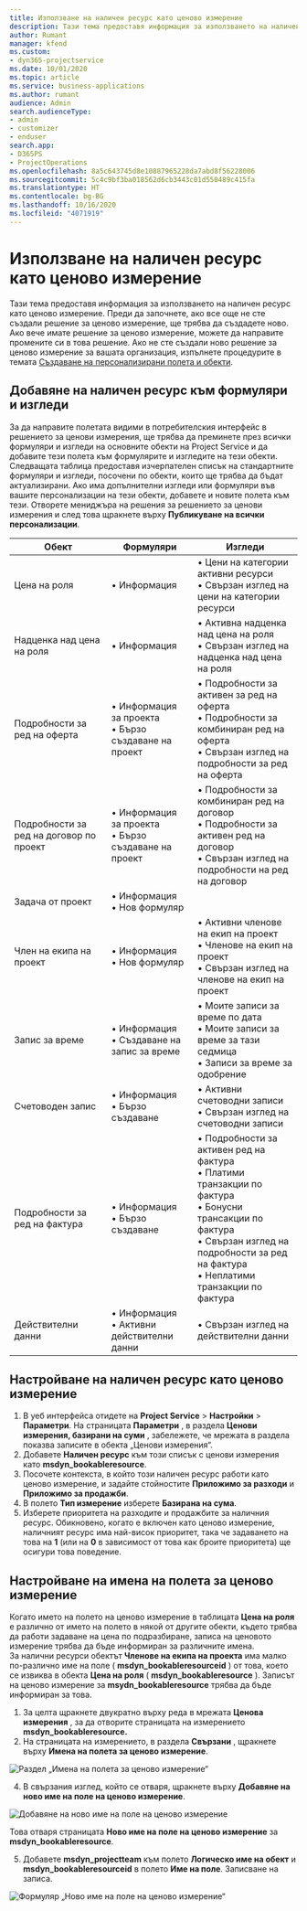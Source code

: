 ```yaml
---
title: Използване на наличен ресурс като ценово измерение
description: Тази тема предоставя информация за използването на наличен ресурс като ценово измерение.
author: Rumant
manager: kfend
ms.custom:
- dyn365-projectservice
ms.date: 10/01/2020
ms.topic: article
ms.service: business-applications
ms.author: rumant
audience: Admin
search.audienceType:
- admin
- customizer
- enduser
search.app:
- D365PS
- ProjectOperations
ms.openlocfilehash: 8a5c643745d8e10887965228da7abd8f56228006
ms.sourcegitcommit: 5c4c9bf3ba018562d6cb3443c01d550489c415fa
ms.translationtype: HT
ms.contentlocale: bg-BG
ms.lasthandoff: 10/16/2020
ms.locfileid: "4071919"
---
```

# <a name="use-bookable-resource-as-a-pricing-dimension"></a>Използване на наличен ресурс като ценово измерение
Тази тема предоставя информация за използването на наличен ресурс като ценово измерение. Преди да започнете, ако все още не сте създали решение за ценово измерение, ще трябва да създадете ново. Ако вече имате решение за ценово измерение, можете да направите промените си в това решение. Ако не сте създали ново решение за ценово измерение за вашата организация, изпълнете процедурите в темата [Създаване на персонализирани полета и обекти](create-custom-fields-entities.md).

## <a name="add-bookable-resource-to-forms-and-views"></a>Добавяне на наличен ресурс към формуляри и изгледи
За да направите полетата видими в потребителския интерфейс в решението за ценови измерения, ще трябва да преминете през всички формуляри и изгледи на основните обекти на Project Service и да добавите тези полета към формулярите и изгледите на тези обекти.
Следващата таблица предоставя изчерпателен списък на стандартните формуляри и изгледи, посочени по обекти, които ще трябва да бъдат актуализирани. Ако има допълнителни изгледи или формуляри във вашите персонализации на тези обекти, добавете и новите полета към тези.
Отворете мениджъра на решения за решението за ценови измерения и след това щракнете върху **Публикуване на всички персонализации**.


|   Обект        | Формуляри   |Изгледи        |
| ------------------------------|---------------------------------|----------------------------------|
|  Цена на роля|• Информация |• Цени на категории активни ресурси<br> • Свързан изглед на цени на категории ресурси|
|  Надценка над цена на роля|• Информация|• Активна надценка над цена на роля<br>• Свързан изглед на надценка над цена на роля|
|  Подробности за ред на оферта|• Информация за проекта<br>• Бързо създаване на проект|• Подробности за активен за ред на оферта<br>• Подробности за комбиниран ред на оферта<br>• Свързан изглед на подробности за ред на оферта|
|  Подробности за ред на договор по проект|• Информация за проекта<br>• Бързо създаване на проект|• Подробности за комбиниран ред на договор<br>• Подробности за активен ред на договор<br>• Свързан изглед на подробности на ред на договор|
|  Задача от проект|• Информация<br>• Нов формуляр||
|  Член на екипа на проект|• Информация<br>• Нов формуляр|• Активни членове на екип на проект<br>• Членове на екип на проект<br>• Свързан изглед на членове на екип на проект|
|  Запис за време|• Информация<br>• Създаване на запис за време|• Моите записи за време по дата<br>• Моите записи за време за тази седмица<br>• Записи за време за одобрение|
|  Счетоводен запис|• Информация<br>• Бързо създаване|• Активни счетоводни записи<br>• Свързан изглед на счетоводни записи|
|  Подробности за ред на фактура|• Информация<br>• Бързо създаване|• Подробности за активен ред на фактура<br>• Платими транзакции по фактура<br>• Бонусни трансакции по фактура<br>• Свързан изглед на подробности за ред на фактура<br>• Неплатими транзакции по фактура|
|  Действителни данни|• Информация<br>• Активни действителни данни|• Свързан изглед на действителни данни|

## <a name="set-up-bookable-resource-as-a-pricing-dimension"></a>Настройване на наличен ресурс като ценово измерение

1. В уеб интерфейса отидете на **Project Service**  > **Настройки**  > **Параметри**. На страницата **Параметри** , в раздела **Ценови измерения, базирани на суми** , забележете, че мрежата в раздела показва записите в обекта „Ценови измерения“. 
2. Добавете **Наличен ресурс** към този списък с ценови измерения като **msdyn_bookableresource**. 
3. Посочете контекста, в който този наличен ресурс работи като ценово измерение, и задайте стойностите **Приложимо за разходи** и **Приложимо за продажби**.
4. В полето **Тип измерение** изберете **Базирана на сума**. 
5. Изберете приоритета на разходите и продажбите за наличния ресурс. Обикновено, когато е включен като ценово измерение, наличният ресурс има най-висок приоритет, така че задаването на това на **1** (или на **0** в зависимост от това как броите приоритета) ще осигури това поведение.

## <a name="set-up-pricing-dimension-field-names"></a>Настройване на имена на полета за ценово измерение

Когато името на полето на ценово измерение в таблицата **Цена на роля** е различно от името на полето в някой от другите обекти, където трябва да работи задаване на цена по подразбиране, записа на ценовото измерение трябва да бъде информиран за различните имена.    
За налични ресурси обектът **Членове на екипа на проекта** има малко по-различно име на поле ( **msdyn_bookableresourceid** ) от това, което се извиква в обекта **Цена на роля** ( **msdyn_bookableresource** ). Записът на ценово измерение за **msydn_bookableresource** трябва да бъде информиран за това. 
1. За целта щракнете двукратно върху реда в мрежата **Ценова измерения** , за да отворите страницата на измерението **msdyn_bookableresource.**
2. На страницата на измерението, в раздела **Свързани** , щракнете върху **Имена на полета за ценово измерение**.

 ![Раздел „Имена на полета за ценово измерение“](media/PD-fieldname.png)

4. В свързания изглед, който се отваря, щракнете върху **Добавяне на ново име на поле на ценово измерение**.

 ![Добавяне на ново име на поле на ценово измерение](media/Add-NewPD-fieldname.png)


Това отваря страницата **Ново име на поле на ценово измерение** за **msdyn_bookableresource**. 

5. Добавете **msdyn_projectteam** към полето **Логическо име на обект** и **msdyn_bookableresourceid** в полето **Име на поле**. Записване на записа.

 ![Формуляр „Ново име на поле на ценово измерение“](media/PD-fieldname-Added.png)
